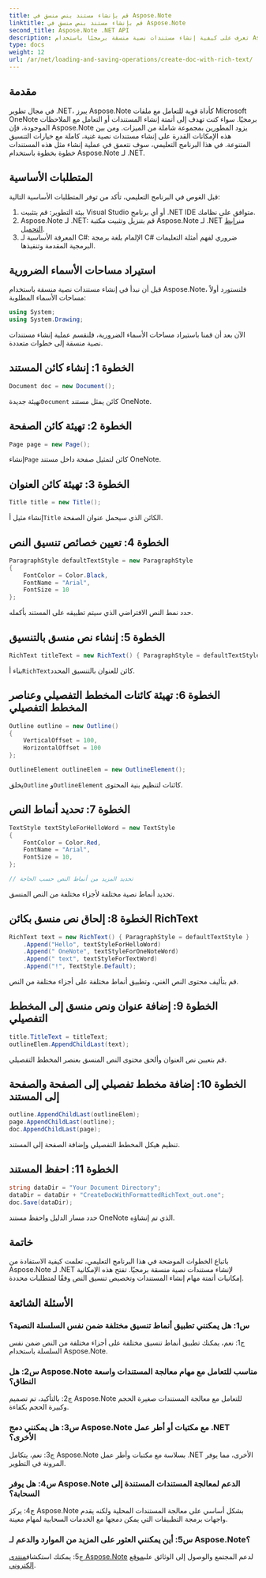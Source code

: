 ```yaml
---
title: قم بإنشاء مستند بنص منسق في Aspose.Note
linktitle: قم بإنشاء مستند بنص منسق في Aspose.Note
second_title: Aspose.Note .NET API
description: تعرف على كيفية إنشاء مستندات نصية منسقة برمجيًا باستخدام Aspose.Note لـ .NET. دليل خطوة بخطوة مع أمثلة التعليمات البرمجية.
type: docs
weight: 12
url: /ar/net/loading-and-saving-operations/create-doc-with-rich-text/
---
```

## مقدمة

في مجال تطوير .NET، يبرز Aspose.Note كأداة قوية للتعامل مع ملفات Microsoft OneNote برمجيًا. سواء كنت تهدف إلى أتمتة إنشاء المستندات أو التعامل مع الملاحظات الموجودة، فإن Aspose.Note يزود المطورين بمجموعة شاملة من الميزات. ومن بين هذه الإمكانات القدرة على إنشاء مستندات نصية غنية، كاملة مع خيارات التنسيق المتنوعة. في هذا البرنامج التعليمي، سوف نتعمق في عملية إنشاء مثل هذه المستندات خطوة بخطوة باستخدام Aspose.Note لـ .NET.

## المتطلبات الأساسية

قبل الغوص في البرنامج التعليمي، تأكد من توفر المتطلبات الأساسية التالية:

1. بيئة التطوير: قم بتثبيت Visual Studio أو أي برنامج .NET IDE متوافق على نظامك.
2.  Aspose.Note لـ .NET: قم بتنزيل وتثبيت مكتبة Aspose.Note لـ .NET من[رابط التحميل](https://releases.aspose.com/note/net/).
3. المعرفة الأساسية لـ C#: الإلمام بلغة برمجة C# ضروري لفهم أمثلة التعليمات البرمجية المقدمة وتنفيذها.

## استيراد مساحات الأسماء الضرورية

قبل أن نبدأ في إنشاء مستندات نصية منسقة باستخدام Aspose.Note، فلنستورد أولاً مساحات الأسماء المطلوبة:

```csharp
using System;
using System.Drawing;
```

الآن بعد أن قمنا باستيراد مساحات الأسماء الضرورية، فلنقسم عملية إنشاء مستندات نصية منسقة إلى خطوات متعددة.

## الخطوة 1: إنشاء كائن المستند

```csharp
Document doc = new Document();
```

 تهيئة جديدة`Document` كائن يمثل مستند OneNote.

## الخطوة 2: تهيئة كائن الصفحة

```csharp
Page page = new Page();
```

 إنشاء`Page` كائن لتمثيل صفحة داخل مستند OneNote.

## الخطوة 3: تهيئة كائن العنوان

```csharp
Title title = new Title();
```

 إنشاء مثيل أ`Title` الكائن الذي سيحمل عنوان الصفحة.

## الخطوة 4: تعيين خصائص تنسيق النص

```csharp
ParagraphStyle defaultTextStyle = new ParagraphStyle
{
    FontColor = Color.Black,
    FontName = "Arial",
    FontSize = 10
};
```

حدد نمط النص الافتراضي الذي سيتم تطبيقه على المستند بأكمله.

## الخطوة 5: إنشاء نص منسق بالتنسيق

```csharp
RichText titleText = new RichText() { ParagraphStyle = defaultTextStyle }.Append("Title!");
```

 بناء أ`RichText`كائن للعنوان بالتنسيق المحدد.

## الخطوة 6: تهيئة كائنات المخطط التفصيلي وعناصر المخطط التفصيلي

```csharp
Outline outline = new Outline()
{
    VerticalOffset = 100,
    HorizontalOffset = 100
};

OutlineElement outlineElem = new OutlineElement();
```

 يخلق`Outline` و`OutlineElement` كائنات لتنظيم بنية المحتوى.

## الخطوة 7: تحديد أنماط النص

```csharp
TextStyle textStyleForHelloWord = new TextStyle
{
    FontColor = Color.Red,
    FontName = "Arial",
    FontSize = 10,
};

// تحديد المزيد من أنماط النص حسب الحاجة
```

تحديد أنماط نصية مختلفة لأجزاء مختلفة من النص المنسق.

## الخطوة 8: إلحاق نص منسق بكائن RichText

```csharp
RichText text = new RichText() { ParagraphStyle = defaultTextStyle }
    .Append("Hello", textStyleForHelloWord)
    .Append(" OneNote", textStyleForOneNoteWord)
    .Append(" text", textStyleForTextWord)
    .Append("!", TextStyle.Default);
```

قم بتأليف محتوى النص الغني، وتطبيق أنماط مختلفة على أجزاء مختلفة من النص.

## الخطوة 9: إضافة عنوان ونص منسق إلى المخطط التفصيلي

```csharp
title.TitleText = titleText;
outlineElem.AppendChildLast(text);
```

قم بتعيين نص العنوان وألحق محتوى النص المنسق بعنصر المخطط التفصيلي.

## الخطوة 10: إضافة مخطط تفصيلي إلى الصفحة والصفحة إلى المستند

```csharp
outline.AppendChildLast(outlineElem);
page.AppendChildLast(outline);
doc.AppendChildLast(page);
```

تنظيم هيكل المخطط التفصيلي وإضافة الصفحة إلى المستند.

## الخطوة 11: احفظ المستند

```csharp
string dataDir = "Your Document Directory";
dataDir = dataDir + "CreateDocWithFormattedRichText_out.one";
doc.Save(dataDir);
```

حدد مسار الدليل واحفظ مستند OneNote الذي تم إنشاؤه.

## خاتمة

باتباع الخطوات الموضحة في هذا البرنامج التعليمي، تعلمت كيفية الاستفادة من Aspose.Note لـ .NET لإنشاء مستندات نصية منسقة برمجيًا. تفتح هذه الإمكانية إمكانيات أتمتة مهام إنشاء المستندات وتخصيص تنسيق النص وفقًا لمتطلبات محددة.

## الأسئلة الشائعة

### س1: هل يمكنني تطبيق أنماط تنسيق مختلفة ضمن نفس السلسلة النصية؟

ج1: نعم، يمكنك تطبيق أنماط تنسيق مختلفة على أجزاء مختلفة من النص ضمن نفس السلسلة باستخدام Aspose.Note.

### س2: هل Aspose.Note مناسب للتعامل مع مهام معالجة المستندات واسعة النطاق؟

ج2: بالتأكيد، تم تصميم Aspose.Note للتعامل مع معالجة المستندات صغيرة الحجم وكبيرة الحجم بكفاءة.

### س3: هل يمكنني دمج Aspose.Note مع مكتبات أو أطر عمل .NET الأخرى؟

ج3: نعم، يتكامل Aspose.Note بسلاسة مع مكتبات وأطر عمل .NET الأخرى، مما يوفر المرونة في التطوير.

### س4: هل يوفر Aspose.Note الدعم لمعالجة المستندات المستندة إلى السحابة؟

ج4: يركز Aspose.Note بشكل أساسي على معالجة المستندات المحلية ولكنه يقدم واجهات برمجة التطبيقات التي يمكن دمجها مع الخدمات السحابية لمهام معينة.

### س5: أين يمكنني العثور على المزيد من الموارد والدعم لـ Aspose.Note؟

 ج5: يمكنك استكشاف[منتدى Aspose.Note](https://forum.aspose.com/c/note/28) لدعم المجتمع والوصول إلى الوثائق على[موقع إلكتروني](https://reference.aspose.com/note/net/).